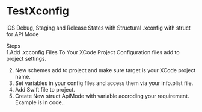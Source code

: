 # TestXconfig
iOS Debug, Staging and Release States with Structural .xconfig with struct for API Mode 

Steps  
1.Add .xcconfig Files To Your XCode Project Configuration files add to project settings. 


2. New schemes add to project and make sure target is your XCode project name. 
3. Set variables in your config files and access them via your info.plist file. 
4. Add Swift file to project. 
5. Create New struct ApiMode with variable accroding your requirement. Example is in code..
